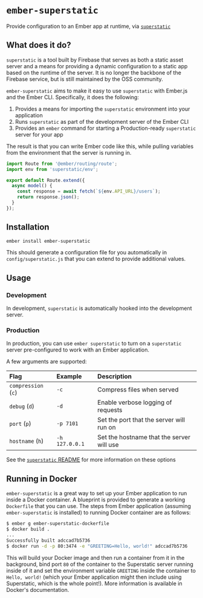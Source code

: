 # `ember-superstatic`

Provide configuration to an Ember app at runtime, via [`superstatic`][superstatic-github]

## What does it do?

`superstatic` is a tool built by Firebase that serves as both a static asset server and a means for providing a dynamic configuration to a static app based on the runtime of the server. It is no longer the backbone of the Firebase service, but is still maintained by the OSS community.

`ember-superstatic` aims to make it easy to use `superstatic` with Ember.js and the Ember CLI.  Specifically, it does the following:

1. Provides a means for importing the `superstatic` environment into your application
2. Runs `superstatic` as part of the development server of the Ember CLI
3. Provides an `ember` command for starting a Production-ready `superstatic` server for your app

The result is that you can write Ember code like this, while pulling variables from the environment that the server is running in.

```javascript
import Route from '@ember/routing/route';
import env from 'superstatic/env';

export default Route.extend({
  async model() {
    const response = await fetch(`${env.API_URL}/users`);
    return response.json();
  }
});
```

## Installation

```bash
ember install ember-superstatic
```

This should generate a configuration file for you automatically in `config/superstatic.js` that you can extend to provide additional values.

## Usage

### Development

In development, `superstatic` is automatically hooked into the development server.

### Production

In production, you can use `ember superstatic` to turn on a `superstatic` server pre-configured to work with an Ember application.

A few arguments are supported:

| Flag                | Example        | Description                               |
| :--                 | :--            | :--                                       |
| `compression` (`c`) | `-c`           | Compress files when served                |
| `debug` (`d`)       | `-d`           | Enable verbose logging of requests        |
| `port` (`p`)        | `-p 7101`      | Set the port that the server will run on  |
| `hostname` (`h`)    | `-h 127.0.0.1` | Set the hostname that the server will use |

See the [`superstatic` README][superstatic-github] for more information on these options

## Running in Docker

`ember-superstatic` is a great way to set up your Ember application to run inside a Docker container.  A blueprint is provided to generate a working `Dockerfile` that you can use.  The steps from Ember application (assuming `ember-superstatic` is installed) to running Docker container are as follows:

```bash
$ ember g ember-superstatic-dockerfile
$ docker build .
...
Successfully built adccad7b5736
$ docker run -d -p 80:3474 -e "GREETING=Hello, world!" adccad7b5736
```

This will build your Docker image and then run a container from it in the background, bind port `80` of the container to the Superstatic server running inside of it and set the environment variable `GREETING` inside the container to `Hello, world!` (which your Ember application might then include using Superstatic, which is the whole point!).  More information is available in Docker's documentation.


[superstatic-github]: https://github.com/firebase/superstatic
